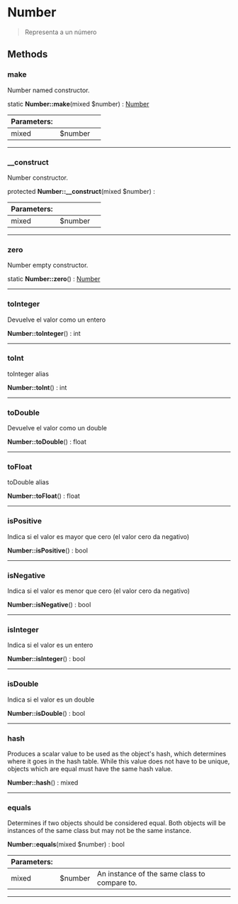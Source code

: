
                                                                                                                                            
    
# Number


> Representa a un número
>
> 








## Methods

### make
Number named constructor.


static **Number::make**(mixed $number) : [Number](../../../Number.md)


|Parameters: | | |
| --- | --- | --- |
|mixed |$number |  |

---


### __construct
Number constructor.


protected **Number::__construct**(mixed $number) : 


|Parameters: | | |
| --- | --- | --- |
|mixed |$number |  |

---


### zero
Number empty constructor.


static **Number::zero**() : [Number](../../../Number.md)



---


### toInteger
Devuelve el valor como un entero


**Number::toInteger**() : int



---


### toInt
toInteger alias


**Number::toInt**() : int



---


### toDouble
Devuelve el valor como un double


**Number::toDouble**() : float



---


### toFloat
toDouble alias


**Number::toFloat**() : float



---


### isPositive
Indica si el valor es mayor que cero
(el valor cero da negativo)


**Number::isPositive**() : bool



---


### isNegative
Indica si el valor es menor que cero
(el valor cero da negativo)


**Number::isNegative**() : bool



---


### isInteger
Indica si el valor es un entero


**Number::isInteger**() : bool



---


### isDouble
Indica si el valor es un double


**Number::isDouble**() : bool



---


### hash
Produces a scalar value to be used as the object's hash, which determines
where it goes in the hash table. While this value does not have to be
unique, objects which are equal must have the same hash value.


**Number::hash**() : mixed



---


### equals
Determines if two objects should be considered equal. Both objects will
be instances of the same class but may not be the same instance.


**Number::equals**(mixed $number) : bool


|Parameters: | | |
| --- | --- | --- |
|mixed |$number | An instance of the same class to compare to. |

---


                                                                                                                                                                                                                                                                                                                                                                                                            
    
                                                                                                                                                                                                                                                                             
                
